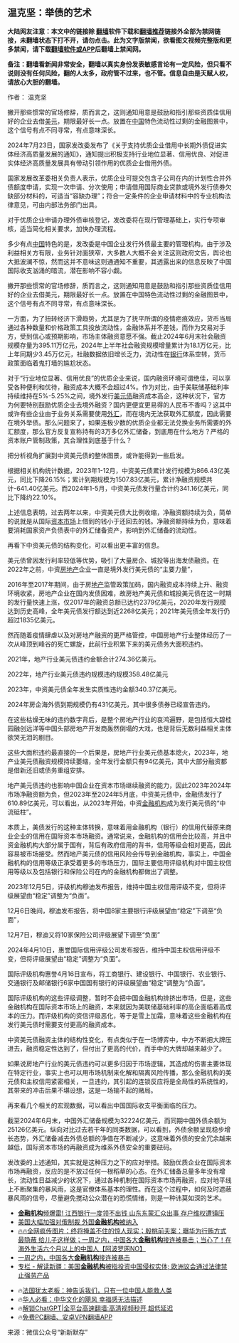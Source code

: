  <!-- 面包屑导航 --> <h2>温克坚：举债的艺术</h2> <p class="notice"><b>大陆网友注意：本文中的链接除 <a href="https://github.com/bannedbook/fanqiang" >翻墙</a>软件下载和<a href="https://github.com/killgcd/justmysocks/blob/master/README.md">翻墙推荐</a>链接外全部为禁网链接，未翻墙状态下打不开，请勿点击。此为文字版禁闻，欲看图文视频完整版和更多禁闻，请下载<a href="https://github.com/bannedbook/fanqiang">翻墙软件或APP</a>后翻墙上禁闻网。</p><p>备注：翻墙看新闻非常安全，翻墙以真实身份发表敏感言论有一定风险，但只看不说则没有任何风险，翻的人太多，政府管不过来，也不管。信息自由是天赋人权，请放心大胆的翻墙。</b></p>  <div class="entry"> <p>作者： 温克坚</p> <p id="summary">撇开那些惯常的官场修辞，质而言之，这则通知用意是鼓励和指引那些资质佳信用好的企业去借<a href="https://www.bannedbook.org/bnews/tag/%e7%be%8e%e5%85%83/" class="st_tag internal_tag" rel="tag" title="标签 美元 下的日志">美元</a>，期限最好长一点。放置在<span class='wp_keywordlink_affiliate'><a href="https://www.bannedbook.org/" title="中国" target="_blank">中国</a></span>特色流动性过剩的金融图景中，这个信号有点不同寻常，有点意味深长。</p> <p id="conimg">2024年7月23日，国家发改委发布了《关于支持优质企业借用中长期外债促进实体经济高质量发展的通知》，通知提出积极支持行业地位显著、信用优良、对促进实体经济高质量发展具有带动引领作用的优质企业借用外债。</p> <p>国家发展改革委相关负责人表示，优质企业可提交包含子公司在内的计划性合并外债额度申请，实现一次申请、分次使用；申请借用国际商业贷款或境外发行债券欠缺部分材料的，可适当“容缺办理”；符合一定条件的企业申请材料中的专业机构法律意见，可由内部法务部门出具。</p> <p>对于优质企业申请办理外债审核登记，发改委将在现行管理基础上，实行专项审核，适当简化相关要求，加快办理流程。</p> <p>多少有点<a href="https://www.bannedbook.org/bnews/tag/%E4%B8%AD%E5%9B%BD/" class="st_tag internal_tag" rel="tag" title="标签 中国 下的日志">中国</a>特色的是，发改委是中国企业发行外债最主要的管理机构。由于涉及利益相关方有限，业务针对面狭窄，大多数人大概不会关注这则政府文告，舆论也大抵波澜不惊，然而这并不意味这则通通知不重要，其透露出来的信息反映了中国国际收支汹涌的暗流，潜在影响不容小觑。</p> <p>撇开那些惯常的官场修辞，质而言之，这则通知用意是鼓励和指引那些资质佳信用好的企业去借美元，期限最好长一点。放置在中国特色流动性过剩的金融图景中，这个信号有点不同寻常，有点意味深长。</p> <p>一方面，为了扭转经济下滑趋势，尤其是为了抚平所谓的疫情疤痕效应，货币当局通过各种数量和价格政策工具投放流动性，金融体系并不差钱，而作为交易对手方，受到信心或预期影响，市场主体融资意愿不强。截止2024年6月末社会融资规模存量为395.11万亿元，2024年上半年社会融资规模增量累计为18.1万亿元，比上年同期少3.45万亿元，社融数据依旧增长乏力，流动性在<a href="https://www.bannedbook.org/bnews/tag/%e9%93%b6%e8%a1%8c/" class="st_tag internal_tag" rel="tag" title="标签 银行 下的日志">银行</a>体系空转，货币政策面临着鬼打墙的尴尬状态。</p> <p>对于“行业地位显著、信用优良”的优质企业来说，国内融资环境可谓绝佳，可以享受各种便利和优待，融资成本大概不会超过4%。作为对比，由于美联储基础利率持续维持在5%-5.25%之间，境外发行<a href="https://www.bannedbook.org/bnews/tag/%E7%BE%8E%E5%85%83%E5%80%BA/" class="st_tag internal_tag" rel="tag" title="标签 美元债 下的日志">美元债</a>融资成本高企，这种状况下，官方为何要特别鼓励优质企业去境外融资？国内更便宜更易得的人民币不香吗？这其中或许有些企业由于业务关系需要使用<a href="https://www.bannedbook.org/bnews/tag/%E5%A4%96%E6%B1%87/" class="st_tag internal_tag" rel="tag" title="标签 外汇 下的日志">外汇</a>，而在境内无法获取外汇额度，因此需要在境外举债。那么问题来了，如果连极少数的优质企业都无法兑换业务所需要的外汇额度，那么官方反复宣称持有的3万多亿外汇储备，到底用在什么地方？严格的资本账户管制政策，其合理性到底基于什么？</p>  <p>把分析视角扩展到中资美元债的整体图景，或许能得到一些启发。</p> <p>根据相关机构统计数据，2023年1-12月，中资美元债累计发行规模为866.43亿美元，同比下降26.15%；累计到期规模为1507.83亿美元，累计净融资规模共计-641.40亿美元。而2024年1-5月，中资美元债发行量合计约341.16亿美元，同比下降约22.10%。</p> <p>上述信息表明，过去两年以来，中资美元债大比例收缩，净融资额持续为负，简单的说就是从国际<a href="https://www.bannedbook.org/bnews/tag/%E8%B5%84%E6%9C%AC%E5%B8%82%E5%9C%BA/" class="st_tag internal_tag" rel="tag" title="标签 资本市场 下的日志">资本市场</a>上借到的钱小于还回去的钱。净融资额持续为负，意味着要消耗国家资产负债表中的外汇储备资产，影响到外汇储备的流动性。</p> <p>再看下中资美元债的结构变化，可以看出更丰富的信息。</p> <p>美元债曾因发行利率较低等优势，吸引了大量房企、城投等出海发债融资。在2022年之前，中资<a href="https://www.bannedbook.org/bnews/tag/%e6%88%bf%e5%9c%b0%e4%ba%a7/" class="st_tag internal_tag" rel="tag" title="标签 房地产 下的日志">房地产</a>企业一直是境外发行美元债的“主要力量”，</p> <p>2016年至2017年期间，由于房<a href="https://www.bannedbook.org/bnews/tag/%e5%9c%b0%e4%ba%a7/" class="st_tag internal_tag" rel="tag" title="标签 地产 下的日志">地产</a>监管政策加码，国内融资成本持续上升、融资环境收紧，房地产企业在国内发债困难，故房地产美元债和城投美元债在这一时期的发行量快速上涨，仅2017年的融资总额已达约2379亿美元，2020年发行规模达到历史高峰，全年美元债发行额达到近2268亿美元；2021年美元债全年发行仍超过1835亿美元。</p> <p>然而随着疫情肆虐以及对房地产融资的更严格管控，中国房地产行业整体经历了一次从峰顶到峰谷的死亡螺旋，此前行业积累下来的美元债务大面积违约。</p> <p>2021年，地产行业美元债违约金额合计274.36亿美元。</p> <p>2022年，地产行业美元债违约规模违约规模358.48亿美元</p>  <p>2023年，中资美元债全年发生实质性违约金额340.37亿美元。</p> <p>2024年房企海外债到期规模仍有431亿美元，其中很多债券已经宣告违约。</p> <p>在这些枯燥无味的违约数字背后，是整个房地产行业的哀鸿遍野，是包括恒大碧桂园融创远洋等中国头部房地产开发商轰然倒塌的大戏，也是背后无数利益相关主体欲哭无泪的剧目。</p> <p>这些大面积违约最直接的一个后果是，房地产行业美元债基本熄火，2023年，地产业美元债融资规模持续萎缩，全年发行金额只有94亿美元，其中大部分融资都是借新还旧或债务重组安排。</p> <p>地产美元债违约也影响中国企业在资本市场继续融资的能力，因此2023年2024年市场净融资额为负，但2023年至2024年5月底，中资美元债中，金融债发行了610.89亿美元，可以看出，从2023年开始，中资<a href="https://www.bannedbook.org/bnews/tag/%E9%87%91%E8%9E%8D%E6%9C%BA%E6%9E%84/" class="st_tag internal_tag" rel="tag" title="标签 金融机构 下的日志">金融机构</a>成为发行美元债的“中流砥柱”。</p> <p>本质上，美债发行的这种主体转换，意味着用金融机构（银行）的信用代替原来商业企业的信用在国际资本市场融资。通常说来，金融机构的信用会比较高，并且中资金融机构大部分属于国有，背后有政府信用的背书，信用等级会相对更高，因此容易被市场接受。然而地产美元债的信用风险会传导到金融机构，事实上，中国金融机构的信用等级正承受着更多的市场压力，国际主要信用评级机构对中国主权信用等级以及包括银行和保险公司在内的金融机构都做出了调整。</p> <p>2023年12月5日，评级机构穆迪发布报告，维持中国主权信用评级不变，但将评级展望由“稳定”调整为“负面”。</p> <p>12月6日晚间，穆迪发布报告，将中国8家主要银行评级展望由“稳定”下调至“负面”，</p> <p>12月7日，穆迪又将10家保险公司评级展望下调至“负面”</p>  <p>2024年4月10日，惠誉国际信用评级公司发布报告，维持中国主权信用评级不变，但将评级展望由“稳定”调整为“负面”。</p> <p>国际评级机构惠誉4月16日宣布，将工商银行、建设银行、中国银行、农业银行、交通银行及邮储银行6家中国国有银行的评级展望由“稳定”调整为“负面”。</p> <p>国际评级机构的这些评级调整，暂时不会把中国金融机构排挤出市场，但是，这些金融机构在国际资本市场上的融资，本来就因为美联储基础利率的高企面临着高成本的压力。而评级机构的资信评级恶化，等于是雪上加霜，意味着这些金融机构在发行美元债时需要支付更高的融资成本。</p> <p>中资美元债融资主体的结构性变化，有点类似于在一场博弈中，中方不断把大牌压进去，融资稳定性达到了，但付出了更高的代价，而手中的大牌却越来越少了。</p> <p>如果说房地产行业的美元债违约可以更多归因于市场逻辑，其造成的伤害主要体现在特定行业，事实上也可以用市场机制来化解和隔离风险传播，那么金融机构的美元债和主权信用紧密相关，一旦违约，其引起的连锁反应将是全局性的系统性的，其带来的冲击后果不堪设想，这是一场输不起的赌局。</p> <p>再来看几个相关的宏观数据，可以看出中国国际收支平衡面临的压力。</p> <p>截至2024年6月末，中国外汇储备规模为32224亿美元，‌而同期中国外债余额为25126亿美元。纵向对比过去若干年的同类数据，可以看到，外债余额呈现稳步增长态势，外汇储备减去外债总额的净值在不断减少，这意味着外债的安全冗余越来越低，国际资本市场的再融资成为维系外债安全的重要砝码。</p> <p>发改委的上述通知，其实就是这种压力之下的应对举措。鼓励优质企业在国际资本市场再融资，反应的是不放过任何一根稻草的心态。在外汇储备总量多年没有增长，流动性日益减少的状况下，通过各种机制在国际资本市场再融资，应对地平线上不断聚集的暴风雨，这是官僚体系基本的理性。而在这个过程中，如何及时遮蔽暴风雨的信号，尽量避免搅动公众潜在的恐慌情绪，则是一种讳莫如深的艺术。</p> <!--<div id="taboola-mid-1"></div>--><ul class='op-related-articles' title='相关阅读'> <li><a href='https://www.bannedbook.org/bnews/finance/20240704/2058194.html' target='_blank'><b>金融机构</b>频爆雷! 江西银行一度领不出钱 山东东蒙汇众出事 存户维权遭镇压</a></li> <li><a href='https://www.bannedbook.org/bnews/itnews/20240613/2049515.html' target='_blank'>美国大幅加强对俄制裁 外国<b>金融机构</b>被纳入</a></li> <li><a href='https://www.bannedbook.org/bnews/sohnews/20240609/2047857.html' target='_blank'>🔥🔥全网疯传图片：终将掩盖不住的惊人现实；殷桃前夫案：曝华为行贿方式最隐蔽 给儿子这样做；一周之内，中国各大<b>金融机构</b>接连被暴击；当心了！在海外生活六个月以上的中国人【阿波罗网NO】</a></li> <li><a href='https://www.bannedbook.org/bnews/cnnews/20240609/2047717.html' target='_blank'>一周之内，中国各大<b>金融机构</b>接连被暴击</a></li> <li><a href='https://www.bannedbook.org/bnews/ssgc/20240525/2041082.html' target='_blank'>专栏 - 解读新疆：美国<b>金融机构</b>被指投资中国侵权实体; 欧洲议会通过法律禁止强劳产品</a></li> </ul> <ul class="texttj"> <li>🔥<a href="https://www.bannedbook.org/bnews/ssgc/20230219/1850782.html" target="_blank">法国犹太老板：神告诉我们，只有一位中国人能救人类</a></li> <li>🔥<a href="https://www.bannedbook.org/bnews/comments/20220220/1694796.html" target="_blank">华人必看：中华文化的飓风 幸福感无法描述</a></li> <li>🔥<a href="https://github.com/bannedbook/fanqiang/wiki/V2ray%E6%9C%BA%E5%9C%BA" target="_blank">解锁ChatGPT|全平台高速翻墙:高清视频秒开,超低延迟</a></li> <li>🔥<a href="https://github.com/bannedbook/fanqiang/wiki/%E7%A6%81%E9%97%BB%E7%BD%91%E5%AE%89%E5%8D%93%E7%BF%BB%E5%A2%99%E6%96%B0%E9%97%BBAPP" target="_blank">免费PC翻墙、安卓VPN翻墙APP</a></li> </ul><p class="src-info">来源：微信公众号“新新默存” </p> <a name='sharetosocial'></a> <div style="margin-bottom:5px;padding-bottom:5px;clear:both"> <div id="archive-pix-1" class="banner-ads"> <!-- AuctionX Display platform tag START --> <div id="27602x728x90x621x_ADSLOT1" clicktrack="%%CLICK_URL_ESC%%"></div>  <!-- AuctionX Display platform tag END --> </div> <div id="archive-pix-2" class="banner-ads"> <!-- AuctionX Display platform tag START --> <div id="27556x300x250x621x_ADSLOT1" clicktrack="%%CLICK_URL_ESC%%" style="margin:0 auto;text-align:center"></div>  <!-- AuctionX Display platform tag END --> </div> </div>  <div id="archive-pix-1" class="banner-ads"> <!-- AuctionX Display platform tag START --> <div id="27603x728x90x621x_ADSLOT1" clicktrack="%%CLICK_URL_ESC%%"></div>  <!-- AuctionX Display platform tag END --> </div> </div><!--END ENTRY--> 